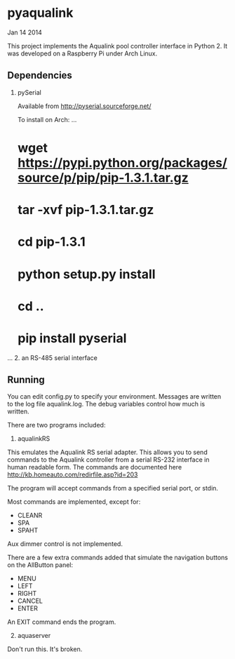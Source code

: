 pyaqualink
==========

Jan 14 2014

This project implements the Aqualink pool controller interface in Python 2.  It was developed
on a Raspberry Pi under Arch Linux.

Dependencies
------------

1. pySerial

    Available from http://pyserial.sourceforge.net/

    To install on Arch:
...    
    # wget https://pypi.python.org/packages/source/p/pip/pip-1.3.1.tar.gz
    # tar -xvf pip-1.3.1.tar.gz
    # cd pip-1.3.1
    # python setup.py install
    # cd ..
    # pip install pyserial
...
2. an RS-485 serial interface

Running
-------

You can edit config.py to specify your environment.  Messages are written to the log file 
aqualink.log.  The debug variables control how much is written.

There are two programs included:

1. aqualinkRS

This emulates the Aqualink RS serial adapter.  This allows you to send commands to the
Aqualink controller from a serial RS-232 interface in human readable form.  The commands are
documented here http://kb.homeauto.com/redirfile.asp?id=203

The program will accept commands from a specified serial port, or stdin.

Most commands are implemented, except for:

* CLEANR
* SPA
* SPAHT

Aux dimmer control is not implemented.

There are a few extra commands added that simulate the navigation buttons on the AllButton panel:

* MENU
* LEFT
* RIGHT
* CANCEL
* ENTER

An EXIT command ends the program.

2. aquaserver

Don't run this.  It's broken.
